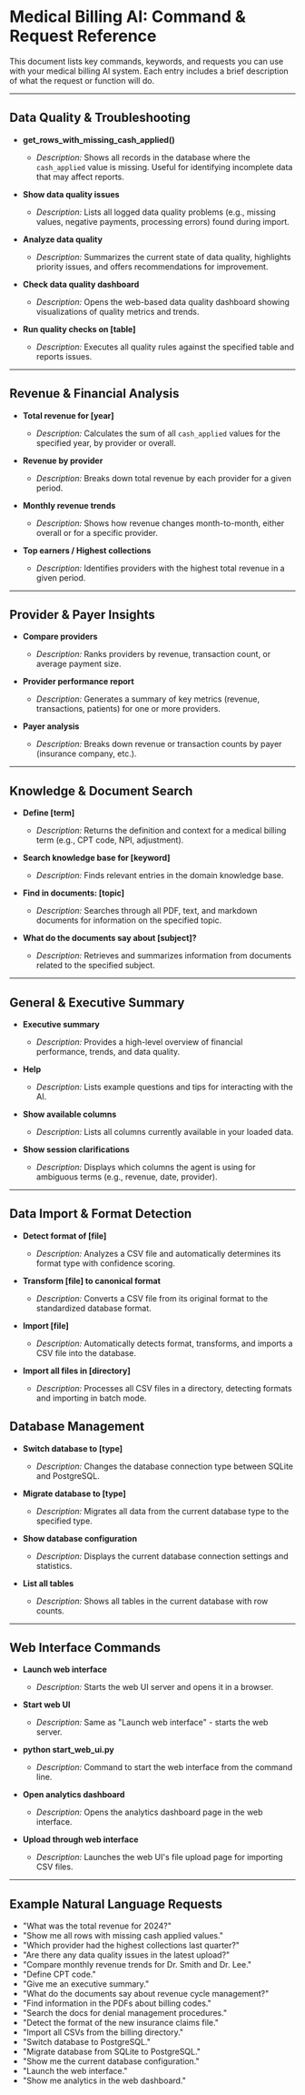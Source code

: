 # Medical Billing AI: Command & Request Reference

This document lists key commands, keywords, and requests you can use with your medical billing AI system. Each entry includes a brief description of what the request or function will do.

---

## Data Quality & Troubleshooting

- **get_rows_with_missing_cash_applied()**
  - *Description:* Shows all records in the database where the `cash_applied` value is missing. Useful for identifying incomplete data that may affect reports.

- **Show data quality issues**
  - *Description:* Lists all logged data quality problems (e.g., missing values, negative payments, processing errors) found during import.

- **Analyze data quality**
  - *Description:* Summarizes the current state of data quality, highlights priority issues, and offers recommendations for improvement.

- **Check data quality dashboard**
  - *Description:* Opens the web-based data quality dashboard showing visualizations of quality metrics and trends.

- **Run quality checks on [table]**
  - *Description:* Executes all quality rules against the specified table and reports issues.

---

## Revenue & Financial Analysis

- **Total revenue for [year]**
  - *Description:* Calculates the sum of all `cash_applied` values for the specified year, by provider or overall.

- **Revenue by provider**
  - *Description:* Breaks down total revenue by each provider for a given period.

- **Monthly revenue trends**
  - *Description:* Shows how revenue changes month-to-month, either overall or for a specific provider.

- **Top earners / Highest collections**
  - *Description:* Identifies providers with the highest total revenue in a given period.

---

## Provider & Payer Insights

- **Compare providers**
  - *Description:* Ranks providers by revenue, transaction count, or average payment size.

- **Provider performance report**
  - *Description:* Generates a summary of key metrics (revenue, transactions, patients) for one or more providers.

- **Payer analysis**
  - *Description:* Breaks down revenue or transaction counts by payer (insurance company, etc.).

---

## Knowledge & Document Search

- **Define [term]**
  - *Description:* Returns the definition and context for a medical billing term (e.g., CPT code, NPI, adjustment).

- **Search knowledge base for [keyword]**
  - *Description:* Finds relevant entries in the domain knowledge base.

- **Find in documents: [topic]**
  - *Description:* Searches through all PDF, text, and markdown documents for information on the specified topic.

- **What do the documents say about [subject]?**
  - *Description:* Retrieves and summarizes information from documents related to the specified subject.

---

## General & Executive Summary

- **Executive summary**
  - *Description:* Provides a high-level overview of financial performance, trends, and data quality.

- **Help**
  - *Description:* Lists example questions and tips for interacting with the AI.

- **Show available columns**
  - *Description:* Lists all columns currently available in your loaded data.

- **Show session clarifications**
  - *Description:* Displays which columns the agent is using for ambiguous terms (e.g., revenue, date, provider).

---

## Data Import & Format Detection

- **Detect format of [file]**
  - *Description:* Analyzes a CSV file and automatically determines its format type with confidence scoring.

- **Transform [file] to canonical format**
  - *Description:* Converts a CSV file from its original format to the standardized database format.

- **Import [file]**
  - *Description:* Automatically detects format, transforms, and imports a CSV file into the database.

- **Import all files in [directory]**
  - *Description:* Processes all CSV files in a directory, detecting formats and importing in batch mode.

## Database Management

- **Switch database to [type]**
  - *Description:* Changes the database connection type between SQLite and PostgreSQL.

- **Migrate database to [type]**
  - *Description:* Migrates all data from the current database type to the specified type.

- **Show database configuration**
  - *Description:* Displays the current database connection settings and statistics.

- **List all tables**
  - *Description:* Shows all tables in the current database with row counts.

---

## Web Interface Commands

- **Launch web interface**
  - *Description:* Starts the web UI server and opens it in a browser.

- **Start web UI**
  - *Description:* Same as "Launch web interface" - starts the web server.

- **python start_web_ui.py**
  - *Description:* Command to start the web interface from the command line.

- **Open analytics dashboard**
  - *Description:* Opens the analytics dashboard page in the web interface.

- **Upload through web interface**
  - *Description:* Launches the web UI's file upload page for importing CSV files.

---

## Example Natural Language Requests

- "What was the total revenue for 2024?"
- "Show me all rows with missing cash applied values."
- "Which provider had the highest collections last quarter?"
- "Are there any data quality issues in the latest upload?"
- "Compare monthly revenue trends for Dr. Smith and Dr. Lee."
- "Define CPT code."
- "Give me an executive summary." 
- "What do the documents say about revenue cycle management?"
- "Find information in the PDFs about billing codes."
- "Search the docs for denial management procedures."
- "Detect the format of the new insurance claims file."
- "Import all CSVs from the billing directory."
- "Switch database to PostgreSQL."
- "Migrate database from SQLite to PostgreSQL."
- "Show me the current database configuration."
- "Launch the web interface."
- "Show me analytics in the web dashboard."